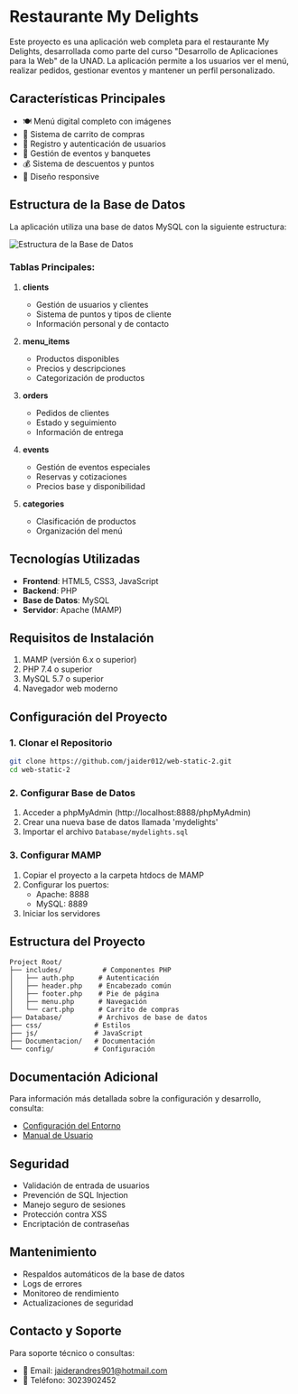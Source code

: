 # Restaurante My Delights

Este proyecto es una aplicación web completa para el restaurante My Delights, desarrollada como parte del curso "Desarrollo de Aplicaciones para la Web" de la UNAD. La aplicación permite a los usuarios ver el menú, realizar pedidos, gestionar eventos y mantener un perfil personalizado.

## Características Principales

- 🍽️ Menú digital completo con imágenes
- 🛒 Sistema de carrito de compras
- 👤 Registro y autenticación de usuarios
- 🎉 Gestión de eventos y banquetes
- 💰 Sistema de descuentos y puntos
- 📱 Diseño responsive

## Estructura de la Base de Datos

La aplicación utiliza una base de datos MySQL con la siguiente estructura:

![Estructura de la Base de Datos](https://github.com/user-attachments/assets/622b154c-731e-420f-b643-40a4966b1b44)


### Tablas Principales:

1. **clients**
   - Gestión de usuarios y clientes
   - Sistema de puntos y tipos de cliente
   - Información personal y de contacto

2. **menu_items**
   - Productos disponibles
   - Precios y descripciones
   - Categorización de productos

3. **orders**
   - Pedidos de clientes
   - Estado y seguimiento
   - Información de entrega

4. **events**
   - Gestión de eventos especiales
   - Reservas y cotizaciones
   - Precios base y disponibilidad

5. **categories**
   - Clasificación de productos
   - Organización del menú

## Tecnologías Utilizadas

- **Frontend**: HTML5, CSS3, JavaScript
- **Backend**: PHP
- **Base de Datos**: MySQL
- **Servidor**: Apache (MAMP)

## Requisitos de Instalación

1. MAMP (versión 6.x o superior)
2. PHP 7.4 o superior
3. MySQL 5.7 o superior
4. Navegador web moderno

## Configuración del Proyecto

### 1. Clonar el Repositorio

```bash
git clone https://github.com/jaider012/web-static-2.git
cd web-static-2
```

### 2. Configurar Base de Datos

1. Acceder a phpMyAdmin (http://localhost:8888/phpMyAdmin)
2. Crear una nueva base de datos llamada 'mydelights'
3. Importar el archivo `Database/mydelights.sql`

### 3. Configurar MAMP

1. Copiar el proyecto a la carpeta htdocs de MAMP
2. Configurar los puertos:
   - Apache: 8888
   - MySQL: 8889
3. Iniciar los servidores

## Estructura del Proyecto

```
Project Root/
├── includes/          # Componentes PHP
│   ├── auth.php      # Autenticación
│   ├── header.php    # Encabezado común
│   ├── footer.php    # Pie de página
│   ├── menu.php      # Navegación
│   └── cart.php      # Carrito de compras
├── Database/         # Archivos de base de datos
├── css/             # Estilos
├── js/              # JavaScript
├── Documentacion/   # Documentación
└── config/          # Configuración
```

## Documentación Adicional

Para información más detallada sobre la configuración y desarrollo, consulta:
- [Configuración del Entorno](Documentacion/configuracion_desarrollo.md)
- [Manual de Usuario](Documentacion/manual_usuario.md)

## Seguridad

- Validación de entrada de usuarios
- Prevención de SQL Injection
- Manejo seguro de sesiones
- Protección contra XSS
- Encriptación de contraseñas

## Mantenimiento

- Respaldos automáticos de la base de datos
- Logs de errores
- Monitoreo de rendimiento
- Actualizaciones de seguridad

## Contacto y Soporte

Para soporte técnico o consultas:
- 📧 Email: jaiderandres901@hotmail.com
- 📱 Teléfono: 3023902452
